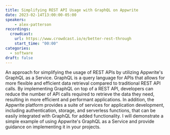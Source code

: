 ```yaml
---
title: Simplifying REST API Usage with GraphQL on Appwrite
date: 2023-02-14T13:00:00-05:00
speakers:
    - alex-patterson
recordings:
  crowdcast:
    url: https://www.crowdcast.io/e/better-rest-through
    start_time: "00:00"
categories:
  - software
draft: false
---
```


An approach for simplifying the usage of REST APIs by utilizing Appwrite's GraphQL as a Service. GraphQL is a query language for APIs that allows for more flexible and efficient data retrieval compared to traditional REST API calls. By implementing GraphQL on top of a REST API, developers can reduce the number of API calls required to retrieve the data they need, resulting in more efficient and performant applications. In addition, the Appwrite platform provides a suite of services for application development, including authentication, storage, and serverless functions, that can be easily integrated with GraphQL for added functionality. I will demonstrate a simple example of using Appwrite's GraphQL as a Service and provide guidance on implementing it in your projects.

